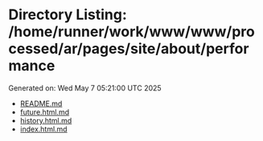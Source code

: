# Directory Listing: /home/runner/work/www/www/processed/ar/pages/site/about/performance
Generated on: Wed May  7 05:21:00 UTC 2025

- [README.md](README.md)
- [future.html.md](future.html.md)
- [history.html.md](history.html.md)
- [index.html.md](index.html.md)
